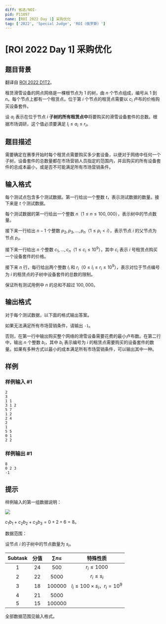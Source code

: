 ```yaml
---
diff: 省选/NOI-
pid: P11097
name: [ROI 2022 Day 1] 采购优化
tag: ['2022', 'Special Judge', 'ROI（俄罗斯）']
---
```

# [ROI 2022 Day 1] 采购优化
## 题目背景

翻译自 [ROI 2022 D1T2](https://neerc.ifmo.ru/school/archive/2021-2022/ru-olymp-roi-2022-day1.pdf)。

租赁滑雪设备的网点网络是一棵根节点为 $1$ 的树，由 $n$ 个节点组成，编号从 $1$ 到 $n$。每个节点上都有一个租赁点。位于第 $i$ 个节点的租赁点需要以 $c_i$ 卢布的价格购买设备套件。

设 $a_i$ 表示在位于节点 $i$ **子树的所有租赁点中**将要购买的滑雪设备套件的总数。根据市场调研，这个值必须要满足 $l_i\le a_i\le r_i$。
## 题目描述

需要确定在赛季开始时每个租赁点需要购买多少套设备，以便对于网络中任何一个子树，设备套件的总数量都在市场营销人员指定的范围内，并且购买的所有设备套件的总成本最小，或是否不可能满足所有市场营销条件。
## 输入格式

每个测试点包含多个测试数据。第一行给出一个整数 $t$，表示测试数据的数量。接下来是 $t$ 个测试数据。

每个测试数据的第一行给出一个整数 $n$（$1\le n\le100,000$），表示树中的节点数量。

接下来一行给出 $n-1$ 个整数 $p_2,p_3,\dots,p_n$（$1\le p_i<i$），表示节点 $i$ 的父节点为节点 $p_i$。

接下来一行给出 $n$ 个整数 $c_1,\dots,c_n$（$1\le c_i\le10^9$），其中 $c_i$ 表示 $i$ 号租赁点购买一个设备套件的价格。

接下来 $n$ 行，每行给出两个整数 $l_i$ 和 $r_i$（$0\le l_i\le r_i\le10^9$），表示对位于节点编号为 $i$ 的租赁点的子树中设备套件的总数的限制。

保证所有测试用例中 $n$ 的总和不超过 $100,000$。
## 输出格式

对于每个测试数据，以下面的格式输出答案。

如果无法满足所有市场营销条件，请输出 `-1`。

否则，在第一行中输出购买整个网络的滑雪设备需要花费的最小卢布数。在第二行中，输出 $n$ 个整数 $b_i$，其中 $b_i$ 表示编号为 $i$ 的租赁点需要购买的设备套件的数量。如果有多种方式以最小的成本满足所有市场营销条件，可以输出其中一种。
## 样例

### 样例输入 #1
```
2
3
1 1
3 1 2
5 7
1 2
2 4
2
1
5 5
0 1
2 2
```
### 样例输出 #1
```
8
0 2 3
-1
```
## 提示

样例输入的第一组数据说明：

![](https://cdn.luogu.com.cn/upload/image_hosting/1g6vs9v8.png)

$c_1  b_1 + c_2  b_2 + c_3  b_3 = 0 + 2 + 6 = 8$。

数据范围：

设节点 $i$ 的子树中的节点数量为 $s_i$。

| Subtask | 分值 | $\sum n\le$ | 特殊性质 |
| :----------: | :----------: | :----------: | :----------: |
| $1$ | $24$ | $500$ | $r_i\le1000$ |
| $2$ | $22$ | $5000$ | $r_i\le s_i$ |
| $3$ | $18$ | $100000$ | $l_i\le100\times s_i$，$r_i=10^9$ |
| $4$ | $21$ | $5000$ |  |
| $5$ | $15$ | $100000$ |  |

全部数据范围见输入格式。
